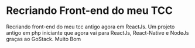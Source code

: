 # Recriando Front-end do meu TCC

Recriando front-end do meu tcc antigo agora em ReactJs. Um projeto antigo em php iniciante que agora vai para 
ReactJs, React-Native e NodeJs graças ao GoStack. Muito Bom